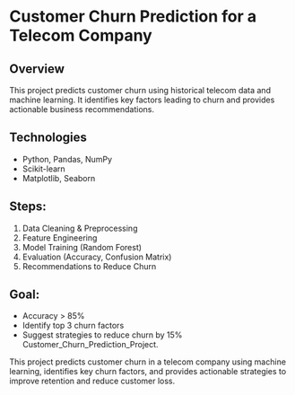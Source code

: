 # Customer Churn Prediction for a Telecom Company

## Overview
This project predicts customer churn using historical telecom data and machine learning. It identifies key factors leading to churn and provides actionable business recommendations.

## Technologies
- Python, Pandas, NumPy
- Scikit-learn
- Matplotlib, Seaborn

## Steps:
1. Data Cleaning & Preprocessing
2. Feature Engineering
3. Model Training (Random Forest)
4. Evaluation (Accuracy, Confusion Matrix)
5. Recommendations to Reduce Churn

## Goal:
- Accuracy > 85%
- Identify top 3 churn factors
- Suggest strategies to reduce churn by 15% Customer_Churn_Prediction_Project.

This project predicts customer churn in a telecom company using machine learning, identifies key churn factors, and provides actionable strategies to improve retention and reduce customer loss.
